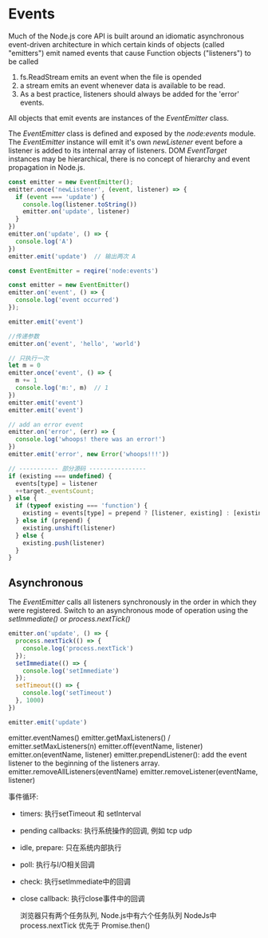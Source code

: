 # Events

  Much of the Node.js core API is built around an idiomatic asynchronous event-driven architecture in which certain kinds of objects (called "emitters") emit named events that cause Function objects ("listeners") to be called

  1. fs.ReadStream emits an event when the file is opended
  2. a stream emits an event whenever data is available to be read.
  3. As a best practice, listeners should always be added for the 'error' events.
  
  All objects that emit events are instances of the *EventEmitter* class.

  The *EventEmitter* class is defined and exposed by the *node:events* module.
  The *EventEmitter* instance will emit it's own *newListener* event before a listener is added to its internal array of listeners.
  DOM *EventTarget* instances may be hierarchical, there is no concept of hierarchy and event propagation in Node.js.

```js
const emitter = new EventEmitter();
emitter.once('newListener', (event, listener) => {
  if (event === 'update') {
    console.log(listener.toString())
    emitter.on('update', listener)
  }
})
emitter.on('update', () => {
  console.log('A')
})
emitter.emit('update')  // 输出两次 A
```

```js
const EventEmitter = reqire('node:events')

const emitter = new EventEmitter()
emitter.on('event', () => {
  console.log('event occurred')
});

emitter.emit('event')

//传递参数
emitter.on('event', 'hello', 'world')

// 只执行一次
let m = 0
emitter.once('event', () => {
  m += 1
  console.log('m:', m)  // 1
})
emitter.emit('event')
emitter.emit('event')

// add an error event
emitter.on('error', (err) => {
  console.log('whoops! there was an error!')
})
emitter.emit('error', new Error('whoops!!!'))

// ----------- 部分源码 ----------------
if (existing === undefined) {
  events[type] = listener
  ++target._eventsCount;
} else {
  if (typeof existing === 'function') {
    existing = events[type] = prepend ? [listener, existing] : [existing, listener];
  } else if (prepend) {
    existing.unshift(listener)
  } else {
    existing.push(listener)
  }
}
```

## Asynchronous

  The *EventEmitter* calls all listeners synchronously in the order in which they were registered.
  Switch to an asynchronous mode of operation using the *setImmediate()* or *process.nextTick()*

```js
emitter.on('update', () => {
  process.nextTick(() => {
    console.log('process.nextTick')
  });
  setImmediate(() => {
    console.log('setImmediate')
  });
  setTimeout(() => {
    console.log('setTimeout')
  }, 1000)
})

emitter.emit('update')
```

  emitter.eventNames()
  emitter.getMaxListeners() / emitter.setMaxListeners(n)
  emitter.off(eventName, listener)
  emitter.on(eventName, listener)
  emitter.prependListener(): add the event listener to the beginning of the listeners array.
  emitter.removeAllListeners(eventName)
  emitter.removeListener(eventName, listener)

  事件循环:

- timers: 执行setTimeout 和 setInterval
- pending callbacks: 执行系统操作的回调, 例如 tcp udp
- idle, prepare: 只在系统内部执行
- poll: 执行与I/O相关回调
- check: 执行setImmediate中的回调
- close callback: 执行close事件中的回调

  浏览器只有两个任务队列, Node.js中有六个任务队列
  NodeJs中 process.nextTick 优先于 Promise.then()
